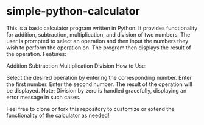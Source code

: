# simple-python-calculator
This is a basic calculator program written in Python. It provides functionality for addition, subtraction, multiplication, and division of two numbers. The user is prompted to select an operation and then input the numbers they wish to perform the operation on. The program then displays the result of the operation.
Features:

Addition
Subtraction
Multiplication
Division
How to Use:

Select the desired operation by entering the corresponding number.
Enter the first number.
Enter the second number.
The result of the operation will be displayed.
Note: Division by zero is handled gracefully, displaying an error message in such cases.

Feel free to clone or fork this repository to customize or extend the functionality of the calculator as needed!
